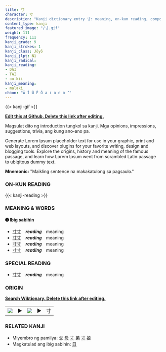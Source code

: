 ```yaml
---
title: 寸
character: 寸
description: "Kanji dictionary entry 寸: meaning, on-kun reading, compounds, origin, related kanji"
content_type: kanji
featured_image: "/寸.gif"
weight: 111
frequency: 111
kanji_grade: 9
kanji_strokes: 1
kanji_class: Jōyō
kanji_jlpt: N1
kanji_radical: 
kanji_reading: 
- DAI
- TAI
- oo-kii
kanji_meaning:
- malaki
chōon: "Ā Ī Ū Ē Ō ā ī ū ē ō ’"
---
```

[//]: # (Don't edit the line below. Kanji animated GIF code is automatically generated.)
{{< kanji-gif >}}

[//]: # (Edit below this line.)

**[Edit this at Github. Delete this link after editing.](https://github.com/tim0g/tim/tree/main/content/kanji/寸/index.md)**

Magsulat dito ng introduction tungkol sa kanji. Mga opinions, impressions, suggestions, trivia, ang kung ano-ano pa.

Generate Lorem Ipsum placeholder text for use in your graphic, print and web layouts, and discover plugins for your favorite writing, design and blogging tools. Explore the origins, history and meaning of the famous passage, and learn how Lorem Ipsum went from scrambled Latin passage to ubiqitous dummy text.
 
**Mnemonic:** "Maikling sentence na makakatulong sa pagsaulo."

### ON-KUN READING

[//]: # (Don't edit the line below. ON-KUN READING code is automatically generated.)
{{< kanji-reading >}}

### MEANING & WORDS

#### ➊ **Ibig sabihin**
  - [寸](../寸)[寸](../寸)　***reading***　meaning
  - [寸](../寸)[寸](../寸)　***reading***　meaning
  - [寸](../寸)[寸](../寸)　***reading***　meaning
  - [寸](../寸)[寸](../寸)　***reading***　meaning

### SPECIAL READING
  - [寸](../寸)[寸](../寸)　***reading***　meaning

### ORIGIN

**[Search Wiktionary. Delete this link after editing.](https://wiktionary.org/wiki/寸)**
<table class="kanji-table"><tr><td>
<img src="60px-寸-bronze.svg.png">
</td><td>▶</td><td>
<img src="60px-寸-oracle.svg.png">
</td><td>▶</td>
<td class="kanji-origin">寸</td>
</tr></table>

### RELATED KANJI
- Miyembro ng pamilya: [父](../父) [母](../母) [寸](../寸) [弟](../弟) [寸](../寸) [娘](../娘)
- Magkatulad ang ibig sabihin: [日](../日)
